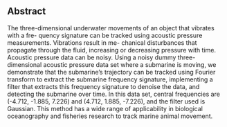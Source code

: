 ## Abstract

The three-dimensional underwater movements of an object that vibrates with a fre- quency signature can be tracked using acoustic pressure measurements. Vibrations result in me- chanical disturbances that propagate through the fluid, increasing or decreasing pressure with time. Acoustic pressure data can be noisy. Using a noisy dummy three-dimensional acoustic pressure data set where a submarine is moving, we demonstrate that the submarine’s trajectory can be tracked using Fourier transform to extract the submarine frequency signature, implementing a filter that extracts this frequency signature to denoise the data, and detecting the submarine over time. In this data set, central frequencies are (-4.712, -1.885, 7.226) and (4.712, 1.885, -7.226), and the filter used is Gaussian. This method has a wide range of applicability in biological oceanography and fisheries research to track marine animal movement.
